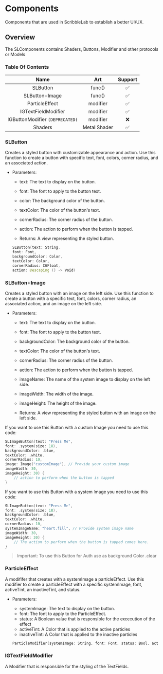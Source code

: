 # Components

Components that are used in ScribbleLab to establish a better UI/UX.

## Overview

The SLComponents contains Shaders, Buttons, Modifier and other protocols or Models

### Table Of Contents
| Name                            |  Art          | Support        |
| :-----------------------------: | :-----------: | :------------: |
| SLButton                        |  func()       |    ✅          |
| SLButton+Image                  |  func()       |    ✅          |
| ParticleEffect                  |  modifier     |    ✅          |
| IGTextFieldModifier             |  modifier     |    ✅          |
| IGButtonModifier `(DEPRECATED)` |  modifier     |    ❌          |
| Shaders                         |  Metal Shader |    ✅          |

### SLButton
Creates a styled button with customizable appearance and action.
Use this function to create a button with specific text, font, colors, corner radius, and an associated action.

- Parameters:
    - text: The text to display on the button.
    - font: The font to apply to the button text.
    - color: The background color of the button.
    - textColor: The color of the button's text.
    - cornerRadius: The corner radius of the button.
    - action: The action to perform when the button is tapped.
    
    - Returns: A view representing the styled button.


    ```swift
    SLButton(text: String, 
    font: Font,
    backgroundColor: Color,
    textColor: Color,
    cornerRadius: CGFloat,
    action: @escaping () -> Void)
    ```

### SLButton+Image

Creates a styled button with an image on the left side.
Use this function to create a button with a specific text, font, colors, corner radius, an associated action, and an image on the left side.

- Parameters:
    - text: The text to display on the button.
    - font: The font to apply to the button text.
    - backgroundColor: The background color of the button.
    - textColor: The color of the button's text.
    - cornerRadius: The corner radius of the button.
    - action: The action to perform when the button is tapped.
    - imageName: The name of the system image to display on the left side.
    - imageWidth: The width of the image.
    - imageHeight: The height of the image.

    - Returns: A view representing the styled button with an image on the left side.

If you want to use this Button with a custom Image you need to use this code:
```swift
SLImageButton(text: "Press Me",
font: .system(size: 18),
backgroundColor: .blue,
textColor: .white,
cornerRadius: 10,
image: Image("customImage"), // Provide your custom image
imageWidth: 30,
imageHeight: 30) {
    // action to perform when the button is tapped
}
```

If you want to use this Button with a system Image you need to use this code:
```swift
SLImageButton(text: "Press Me",
font: .system(size: 18),
backgroundColor: .blue,
textColor: .white,
cornerRadius: 10,
systemImageName: "heart.fill", // Provide system image name
imageWidth: 30,
imageHeight: 30) {
    // The action to perform when the button is tapped comes here.
}
```

> Important: To use this Button for Auth use as background Color .clear

### ParticleEffect
A modififer that creates with a systemImage a particleEffect.
Use this modifier to create a particleEffect with a specific systemImage, font, activeTint, an inactiveTint, and status.

- Parameters:
    - systemImage: The text to display on the button.
    - font: The font to apply to the ParticleEffect.
    - status: A Boolean value that is responsible for the excecution of the effect
    - activeTint: A Color that is applied to the active particles
    - inactiveTint: A Color that is applied to the inactive particles

    ```swift
    ParticleModifier(systemImage: String, font: Font, status: Bool, activeTint: Color, inActiveTint: Color)
    ```

### IGTextFieldModifier
A Modifier that is responsible for the styling of the TextFields.

